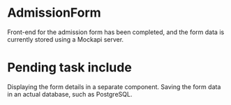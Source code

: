 # AdmissionForm

Front-end for the admission form has been completed, and the form data is currently stored using a Mockapi server.

# Pending task include

Displaying the form details in a separate component.
Saving the form data in an actual database, such as PostgreSQL.

